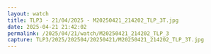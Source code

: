 ```yaml
---
layout: watch
title: TLP3 - 21/04/2025 - M20250421_214202_TLP_3T.jpg
date: 2025-04-21 21:42:02
permalink: /2025/04/21/watch/M20250421_214202_TLP_3
capture: TLP3/2025/202504/20250421/M20250421_214202_TLP_3T.jpg
---
```

